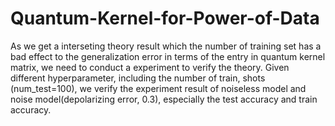 # Quantum-Kernel-for-Power-of-Data
As we get a interseting theory result which the number of training set has a bad  effect to the generalization error in terms of the entry in quantum kernel matrix, we need to conduct a experiment to verify the theory.  Given different hyperparameter, including the number of train, shots (num_test=100), we verify the experiment result of noiseless model and noise model(depolarizing error, 0.3), especially the test accuracy and train accuracy. 
